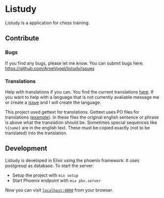 # Listudy
Listudy is a application for chess training.

## Contribute
### Bugs
If you find any bugs, please let me know. You can submit bugs here: https://github.com/ArneVogel/listudy/issues
### Translations
Help with translations if you can. You find the current translations [here](https://github.com/ArneVogel/listudy/tree/master/priv/gettext). 
If you want to help with a language that is not currently avaliable message me or create a [issue](https://github.com/ArneVogel/listudy/issues) and I will create the language. 

This project used gettext for translations. Gettext uses PO files for translations ([example](https://github.com/ArneVogel/listudy/blob/master/priv/gettext/de/LC_MESSAGES/default.po)). In these files the original english sentence or phrase is above what the translation should be. Sometimes special sequences like `%{name}` are in the english text. These must be copied exactly (not to be translated) into the translation.  

## Development
Listudy is developed in Elixir using the phoenix framework. It uses postgresql as database. 
To start the server:

  * Setup the project with `mix setup`
  * Start Phoenix endpoint with `mix phx.server`

Now you can visit [`localhost:4000`](http://localhost:4000) from your browser.

